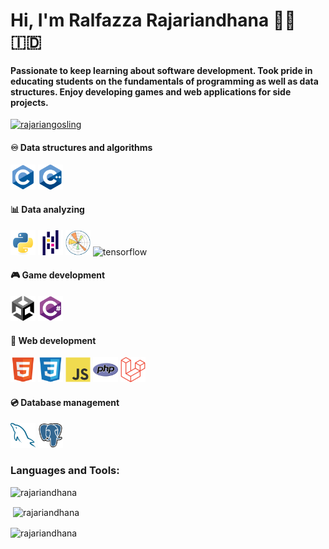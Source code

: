 <h1>Hi, I'm Ralfazza Rajariandhana 👨‍💻 🇮🇩</h1>

<h4> Passionate to keep learning about software development. Took pride in educating students on the fundamentals of programming as well as data structures. Enjoy developing games and web applications for side projects. </h4>

<p> <a href="https://twitter.com/rajariangosling" target="blank"><img src="https://img.shields.io/twitter/follow/rajariangosling?logo=twitter&style=for-the-badge" alt="rajariangosling" /></a> </p>

<h4>♾️ Data structures and algorithms</h4>
<p>
<img src="https://raw.githubusercontent.com/devicons/devicon/master/icons/c/c-original.svg" alt="c" height="40"/>
<img src="https://raw.githubusercontent.com/devicons/devicon/master/icons/cplusplus/cplusplus-original.svg" alt="cplusplus" height="40"/>
</p>
<h4>📊 Data analyzing</h4>
<p>
<img src="https://raw.githubusercontent.com/devicons/devicon/master/icons/python/python-original.svg" alt="python" height="40"/>
<img src="https://raw.githubusercontent.com/devicons/devicon/master/icons/pandas/pandas-original.svg" alt="pandas" height="40"/>
<img src="https://raw.githubusercontent.com/devicons/devicon/master/icons/matplotlib/matplotlib-original.svg" alt="matplotlib" height="40"/>
<img src="https://www.vectorlogo.zone/logos/tensorflow/tensorflow-icon.svg" alt="tensorflow" height="40"/>
</p>
<h4>🎮 Game development</h4>
<p>
<img src="https://raw.githubusercontent.com/devicons/devicon/master/icons/unity/unity-original.svg" alt="unity" height="40"/>
<img src="https://raw.githubusercontent.com/devicons/devicon/master/icons/csharp/csharp-original.svg" alt="csharp" height="40"/>
</p>
<h4>🛜 Web development</h4>
<p>
<img src="https://raw.githubusercontent.com/devicons/devicon/master/icons/html5/html5-original.svg" alt="html5" height="40"/>
<img src="https://raw.githubusercontent.com/devicons/devicon/master/icons/css3/css3-original.svg" alt="css3" height="40"/>
<img src="https://raw.githubusercontent.com/devicons/devicon/master/icons/javascript/javascript-original.svg" alt="javascript" height="40"/>
<img src="https://raw.githubusercontent.com/devicons/devicon/master/icons/php/php-original.svg" alt="php" height="40"/>
<img src="https://raw.githubusercontent.com/devicons/devicon/master/icons/laravel/laravel-original.svg" alt="laravel" height="40"/>
</p>
<h4>💿 Database management</h4>
<p>
   <img src="https://raw.githubusercontent.com/devicons/devicon/master/icons/mysql/mysql-original.svg" alt="mysql" height="40"/>
  <img src="https://raw.githubusercontent.com/devicons/devicon/master/icons/postgresql/postgresql-original.svg" alt="postgresql" height="40"/>
</p>
<h3>Languages and Tools:</h3>
<p>     
    

<p><img src="https://github-readme-stats.vercel.app/api/top-langs?username=rajariandhana&show_icons=true&locale=en&layout=compact" alt="rajariandhana" /></p>

<p>&nbsp;<img align="center" src="https://github-readme-stats.vercel.app/api?username=rajariandhana&show_icons=true&locale=en" alt="rajariandhana" /></p>

<p><img align="center" src="https://github-readme-streak-stats.herokuapp.com/?user=rajariandhana&" alt="rajariandhana" /></p>
